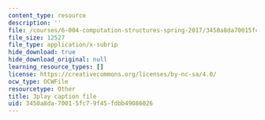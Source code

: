 ```yaml
---
content_type: resource
description: ''
file: /courses/6-004-computation-structures-spring-2017/3450a8da70015fc79f45fdbb49086026_swdDzsfFflo.vtt
file_size: 12527
file_type: application/x-subrip
hide_download: true
hide_download_original: null
learning_resource_types: []
license: https://creativecommons.org/licenses/by-nc-sa/4.0/
ocw_type: OCWFile
resourcetype: Other
title: 3play caption file
uid: 3450a8da-7001-5fc7-9f45-fdbb49086026
---
```

